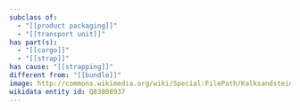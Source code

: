 ```yaml
---
subclass of:
  - "[[product packaging]]"
  - "[[transport unit]]"
has part(s):
  - "[[cargo]]"
  - "[[strap]]"
has cause: "[[strapping]]"
different from: "[[bundle]]"
image: http://commons.wikimedia.org/wiki/Special:FilePath/KalksandsteinPalettenstapel.jpg
wikidata entity id: Q83808937
---
```

